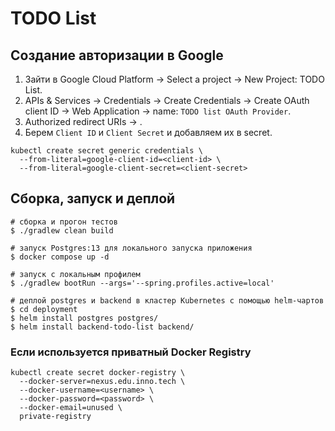 # TODO List

## Создание авторизации в Google

1. Зайти в Google Cloud Platform -> Select a project -> New Project: TODO List.
2. APIs & Services -> Credentials -> Create Credentials -> Create OAuth client ID -> Web Application ->
   name: `TODO list OAuth Provider`.
3. Authorized redirect URIs -> .
4. Берем `Client ID` и `Client Secret` и добавляем их в secret.

```shell
kubectl create secret generic credentials \
  --from-literal=google-client-id=<client-id> \
  --from-literal=google-client-secret=<client-secret>
```

## Сборка, запуск и деплой

```shell
# сборка и прогон тестов
$ ./gradlew clean build

# запуск Postgres:13 для локального запуска приложения
$ docker compose up -d

# запуск с локальным профилем
$ ./gradlew bootRun --args='--spring.profiles.active=local'

# деплой postgres и backend в кластер Kubernetes с помощью helm-чартов
$ cd deployment
$ helm install postgres postgres/
$ helm install backend-todo-list backend/
```

### Если используется приватный Docker Registry

```shell
kubectl create secret docker-registry \
  --docker-server=nexus.edu.inno.tech \
  --docker-username=<username> \
  --docker-password=<password> \
  --docker-email=unused \
  private-registry
```
